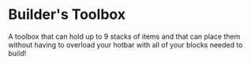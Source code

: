 # Builder's Toolbox

A toolbox that can hold up to 9 stacks of items and that can place them without having to overload your hotbar with all of your blocks needed to build!
